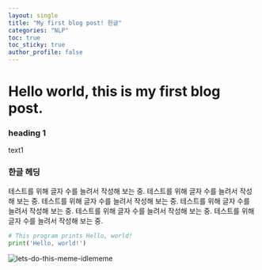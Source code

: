 ```yaml
---
layout: single
title: "My first blog post! 한글"
categories: "NLP"
toc: true
toc_sticky: true
author_profile: false
---
```


# Hello world, this is my first blog post. 

### heading 1

text1

### 한글 헤딩

테스트를 위해 글자 수를 늘려서 작성해 보는 중. 테스트를 위해 글자 수를 늘려서 작성해 보는 중. 테스트를 위해 글자 수를 늘려서 작성해 보는 중. 테스트를 위해 글자 수를 늘려서 작성해 보는 중. 테스트를 위해 글자 수를 늘려서 작성해 보는 중. 테스트를 위해 글자 수를 늘려서 작성해 보는 중.



```python
# This program prints Hello, world!
print('Hello, world!')
```


![lets-do-this-meme-idlememe]({{site.url}}/images/2023-01-30-first/lets-do-this-meme-idlememe.jpg)